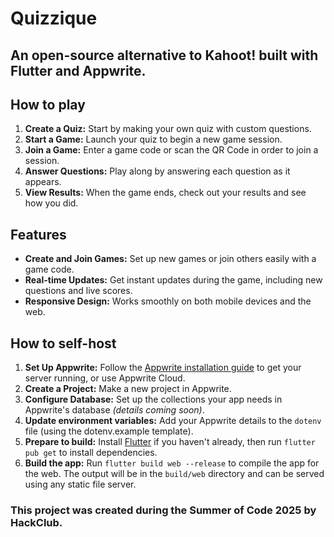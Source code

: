 # Quizzique
## An open-source alternative to Kahoot! built with Flutter and Appwrite.

## How to play
1. **Create a Quiz:** Start by making your own quiz with custom questions.
2. **Start a Game:** Launch your quiz to begin a new game session.
3. **Join a Game:** Enter a game code or scan the QR Code in order to join a session.
4. **Answer Questions:** Play along by answering each question as it appears.
5. **View Results:** When the game ends, check out your results and see how you did.

## Features
- **Create and Join Games:** Set up new games or join others easily with a game code.
- **Real-time Updates:** Get instant updates during the game, including new questions and live scores.
- **Responsive Design:** Works smoothly on both mobile devices and the web.

## How to self-host
1. **Set Up Appwrite:** Follow the [Appwrite installation guide](https://appwrite.io/docs/installation) to get your server running, or use Appwrite Cloud.
2. **Create a Project:** Make a new project in Appwrite.
3. **Configure Database:** Set up the collections your app needs in Appwrite's database *(details coming soon)*.
4. **Update environment variables:** Add your Appwrite details to the `dotenv` file (using the dotenv.example template).
5. **Prepare to build:** Install [Flutter](https://flutter.dev/) if you haven't already, then run `flutter pub get` to install dependencies.
6. **Build the app:** Run `flutter build web --release` to compile the app for the web. The output will be in the `build/web` directory and can be served using any static file server.

### This project was created during the Summer of Code 2025 by HackClub.